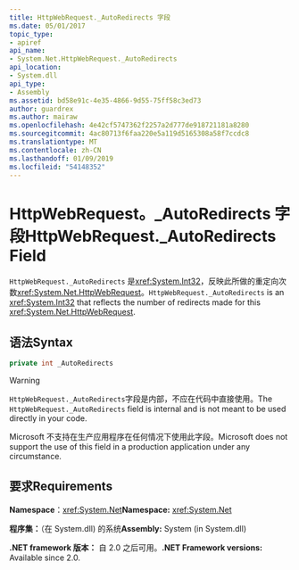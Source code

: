 ```yaml
---
title: HttpWebRequest._AutoRedirects 字段
ms.date: 05/01/2017
topic_type:
- apiref
api_name:
- System.Net.HttpWebRequest._AutoRedirects
api_location:
- System.dll
api_type:
- Assembly
ms.assetid: bd58e91c-4e35-4866-9d55-75ff58c3ed73
author: guardrex
ms.author: mairaw
ms.openlocfilehash: 4e42cf5747362f2257a2d777de918721181a8280
ms.sourcegitcommit: 4ac80713f6faa220e5a119d5165308a58f7ccdc8
ms.translationtype: MT
ms.contentlocale: zh-CN
ms.lasthandoff: 01/09/2019
ms.locfileid: "54148352"
---
```

# <a name="httpwebrequestautoredirects-field"></a><span data-ttu-id="01074-102">HttpWebRequest。\_AutoRedirects 字段</span><span class="sxs-lookup"><span data-stu-id="01074-102">HttpWebRequest.\_AutoRedirects Field</span></span>

<span data-ttu-id="01074-103">`HttpWebRequest._AutoRedirects` 是<xref:System.Int32>，反映此所做的重定向次数<xref:System.Net.HttpWebRequest>。</span><span class="sxs-lookup"><span data-stu-id="01074-103">`HttpWebRequest._AutoRedirects` is an <xref:System.Int32> that reflects the number of redirects made for this <xref:System.Net.HttpWebRequest>.</span></span>

## <a name="syntax"></a><span data-ttu-id="01074-104">语法</span><span class="sxs-lookup"><span data-stu-id="01074-104">Syntax</span></span>  
  
```csharp  
private int _AutoRedirects
```

> [!WARNING]
> <span data-ttu-id="01074-105">`HttpWebRequest._AutoRedirects`字段是内部，不应在代码中直接使用。</span><span class="sxs-lookup"><span data-stu-id="01074-105">The `HttpWebRequest._AutoRedirects` field is internal and is not meant to be used directly in your code.</span></span>
> 
> <span data-ttu-id="01074-106">Microsoft 不支持在生产应用程序在任何情况下使用此字段。</span><span class="sxs-lookup"><span data-stu-id="01074-106">Microsoft does not support the use of this field in a production application under any circumstance.</span></span>

## <a name="requirements"></a><span data-ttu-id="01074-107">要求</span><span class="sxs-lookup"><span data-stu-id="01074-107">Requirements</span></span>

<span data-ttu-id="01074-108">**Namespace**：<xref:System.Net></span><span class="sxs-lookup"><span data-stu-id="01074-108">**Namespace:** <xref:System.Net></span></span>

<span data-ttu-id="01074-109">**程序集：**（在 System.dll) 的系统</span><span class="sxs-lookup"><span data-stu-id="01074-109">**Assembly:** System (in System.dll)</span></span>

<span data-ttu-id="01074-110">**.NET framework 版本：** 自 2.0 之后可用。</span><span class="sxs-lookup"><span data-stu-id="01074-110">**.NET Framework versions:** Available since 2.0.</span></span>
